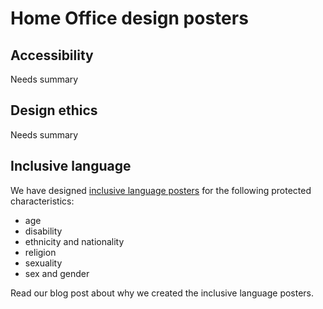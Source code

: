 
# Home Office design posters

## Accessibility
Needs summary

## Design ethics
Needs summary

## Inclusive language
We have designed [inclusive language posters](https://github.com/UKHomeOffice/posters/tree/master/design/Inclusive%20language) for the following protected characteristics:
* age
* disability
* ethnicity and nationality
* religion
* sexuality
* sex and gender
 
Read our blog post about why we created the inclusive language posters.
